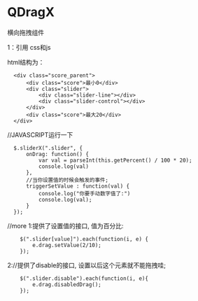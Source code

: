 QDragX
======

横向拖拽组件

1：引用 css和js

<link rel="stylesheet" type="text/css" href="style/DragX.css" />
<script src="js/DragX.js"></script>


html结构为：
```
  <div class="score_parent">
      <div class="score">最小0</div>
      <div class="slider">
          <div class="slider-line"></div>
          <div class="slider-control"></div>
      </div>
      <div class="score">最大20</div>
  </div> 
```  
  
  //JAVASCRIPT运行一下
```
  $.sliderX(".slider", {
      onDrag: function() {
          var val = parseInt(this.getPercent() / 100 * 20);
          console.log(val)
      },
      //当你设置值的时候会触发的事件;
      triggerSetValue : function(val) {
          console.log("你要手动数字值了:")
          console.log(val);
      }
  });
```
  
  //more
  1:提供了设置值的接口,
    值为百分比:
```
    $(".slider[value]").each(function(i, e) {
        e.drag.setValue(2/10);
    });
```
    
    
  2://提供了disable的接口, 设置以后这个元素就不能拖拽哇;
```
    $(".slider.disable").each(function(i, e){
        e.drag.disabledDrag();
    });
```

